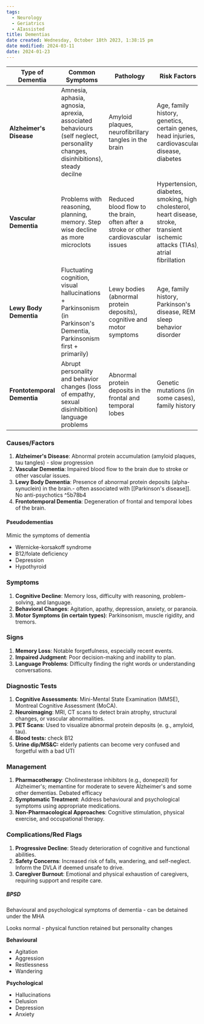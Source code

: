 ```yaml
---
tags:
  - Neurology
  - Geriatrics
  - AIassisted
title: Dementias
date created: Wednesday, October 18th 2023, 1:38:15 pm
date modified: 2024-03-11
date: 2024-01-23
---
```


| Type of Dementia            | Common Symptoms                                                                                                       | Pathology                                                                            | Risk Factors                                                                                                                     | Treatment/Management                                                                                                                                                             |
| --------------------------- | --------------------------------------------------------------------------------------------------------------------- | ------------------------------------------------------------------------------------ | -------------------------------------------------------------------------------------------------------------------------------- | -------------------------------------------------------------------------------------------------------------------------------------------------------------------------------- |
| **Alzheimer's Disease**     | Amnesia, aphasia, agnosia, aprexia, associated behaviours (self neglect, personality changes, disinhibitions), steady decilne          | Amyloid plaques, neurofibrillary tangles in the brain                                | Age, family history, genetics, certain genes, head injuries, cardiovascular disease, diabetes                                    | Medications (e.g., donepezil, rivastigmine) to slow progression, cognitive and behavioural therapies, lifestyle modifications (e.g., physical and mental activities, healthy diet, social engagement) |
| **Vascular Dementia**       | Problems with reasoning, planning, memory. Step wise decline as more microclots                                       | Reduced blood flow to the brain, often after a stroke or other cardiovascular issues | Hypertension, diabetes, smoking, high cholesterol, heart disease, stroke, transient ischemic attacks (TIAs), atrial fibrillation | Blood pressure management, cholesterol control, diabetes management, lifestyle changes (e.g., exercise, diet), cognitive rehabilitation                                          |
| **Lewy Body Dementia**      | Fluctuating cognition, visual hallucinations + Parkinsonism (in Parkinson's Dementia, Parkinsonism first + primarily) | Lewy bodies (abnormal protein deposits), cognitive and motor symptoms                | Age, family history, Parkinson's disease, REM sleep behavior disorder                                                            | Medications for symptoms (e.g., cholinesterase inhibitors), physical therapy, occupational therapy, support for both the person and caregivers. No antipsychotics                   |
| **Frontotemporal Dementia** | Abrupt personality and behavior changes (loss of empathy, sexual disinhibition) language problems                     | Abnormal protein deposits in the frontal and temporal lobes                          | Genetic mutations (in some cases), family history                                                                                | Behavioral and symptom management, speech and language therapy, cognitive rehabilitation, supportive care                                                                        |


### Causes/Factors
1. **Alzheimer's Disease**: Abnormal protein accumulation (amyloid plaques, tau tangles) - slow progression
2. **Vascular Dementia**: Impaired blood flow to the brain due to stroke or other vascular issues.
3. **Lewy Body Dementia**: Presence of abnormal protein deposits (alpha-synuclein) in the brain.- often associated with [[Parkinson's disease]]. No anti-psychotics ^5b78b4
4. **Frontotemporal Dementia**: Degeneration of frontal and temporal lobes of the brain.

#### Pseudodementias

Mimic the symptoms of dementia
- Wernicke-korsakoff syndrome 
- B12/folate deficiency
- Depression
- Hypothyroid

### Symptoms
1. **Cognitive Decline**: Memory loss, difficulty with reasoning, problem-solving, and language.
2. **Behavioral Changes**: Agitation, apathy, depression, anxiety, or paranoia.
3. **Motor Symptoms (in certain types)**: Parkinsonism, muscle rigidity, and tremors.

### Signs
1. **Memory Loss**: Notable forgetfulness, especially recent events.
2. **Impaired Judgment**: Poor decision-making and inability to plan.
3. **Language Problems**: Difficulty finding the right words or understanding conversations.

### Diagnostic Tests
1. **Cognitive Assessments**: Mini-Mental State Examination (MMSE), Montreal Cognitive Assessment (MoCA).
2. **Neuroimaging**: MRI, CT scans to detect brain atrophy, structural changes, or vascular abnormalities.
3. **PET Scans**: Used to visualize abnormal protein deposits (e. g., amyloid, tau).
4. **Blood tests:** check B12
5. **Urine dip/MS&C:** elderly patients can become very confused and forgetful with a bad UTI

### Management
1. **Pharmacotherapy**: Cholinesterase inhibitors (e.g., donepezil) for Alzheimer's; memantine for moderate to severe Alzheimer's and some other dementias. Debated efficacy
2. **Symptomatic Treatment**: Address behavioural and psychological symptoms using appropriate medications.
3. **Non-Pharmacological Approaches**: Cognitive stimulation, physical exercise, and occupational therapy.
   
### Complications/Red Flags
1. **Progressive Decline**: Steady deterioration of cognitive and functional abilities.
2. **Safety Concerns**: Increased risk of falls, wandering, and self-neglect. Inform the DVLA if deemed unsafe to drive.
3. **Caregiver Burnout**: Emotional and physical exhaustion of caregivers, requiring support and respite care.

##### BPSD
Behavioural and psychological symptoms of dementia - can be detained under the MHA 

Looks normal - physical function retained but personality changes

**Behavioural**
- Agitation 
- Aggression 
- Restlessness
- Wandering

**Psychological**
- Hallucinations
- Delusion
- Depression
- Anxiety 